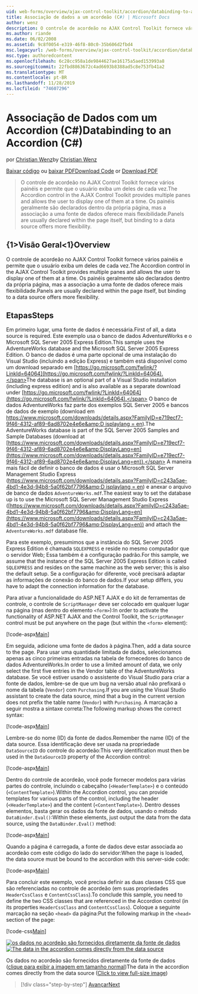 ```yaml
---
uid: web-forms/overview/ajax-control-toolkit/accordion/databinding-to-an-accordion-cs
title: Associação de dados a um acordeão (C#) | Microsoft Docs
author: wenz
description: O controle de acordeão no AJAX Control Toolkit fornece vários painéis e permite que o usuário exiba um deles de cada vez. Os painéis geralmente são declarados com w...
ms.author: riande
ms.date: 06/02/2008
ms.assetid: 9c8f0054-e319-46f8-80c0-35b606d2fbd4
msc.legacyurl: /web-forms/overview/ajax-control-toolkit/accordion/databinding-to-an-accordion-cs
msc.type: authoredcontent
ms.openlocfilehash: 6c28cc958a1de9844627ae16175a5aed153993a8
ms.sourcegitcommit: 22fbd8863672c4ad6693b8388ad5c8e753fb41a2
ms.translationtype: MT
ms.contentlocale: pt-BR
ms.lasthandoff: 11/28/2019
ms.locfileid: "74607296"
---
```

# <a name="databinding-to-an-accordion-c"></a><span data-ttu-id="526fc-104">Associação de Dados com um Accordion (C#)</span><span class="sxs-lookup"><span data-stu-id="526fc-104">Databinding to an Accordion (C#)</span></span>

<span data-ttu-id="526fc-105">por [Christian Wenz](https://github.com/wenz)</span><span class="sxs-lookup"><span data-stu-id="526fc-105">by [Christian Wenz](https://github.com/wenz)</span></span>

<span data-ttu-id="526fc-106">[Baixar código](https://download.microsoft.com/download/5/6/d/56d50cef-2011-4c8f-9891-7edc6dc57df9/Accordion1.cs.zip) ou [baixar PDF](https://download.microsoft.com/download/6/7/1/6718d452-ff89-4d3f-a90e-c74ec2d636a3/accordion1CS.pdf)</span><span class="sxs-lookup"><span data-stu-id="526fc-106">[Download Code](https://download.microsoft.com/download/5/6/d/56d50cef-2011-4c8f-9891-7edc6dc57df9/Accordion1.cs.zip) or [Download PDF](https://download.microsoft.com/download/6/7/1/6718d452-ff89-4d3f-a90e-c74ec2d636a3/accordion1CS.pdf)</span></span>

> <span data-ttu-id="526fc-107">O controle de acordeão no AJAX Control Toolkit fornece vários painéis e permite que o usuário exiba um deles de cada vez.</span><span class="sxs-lookup"><span data-stu-id="526fc-107">The Accordion control in the AJAX Control Toolkit provides multiple panes and allows the user to display one of them at a time.</span></span> <span data-ttu-id="526fc-108">Os painéis geralmente são declarados dentro da própria página, mas a associação a uma fonte de dados oferece mais flexibilidade.</span><span class="sxs-lookup"><span data-stu-id="526fc-108">Panels are usually declared within the page itself, but binding to a data source offers more flexibility.</span></span>

## <a name="overview"></a><span data-ttu-id="526fc-109">{1&gt;Visão Geral&lt;1}</span><span class="sxs-lookup"><span data-stu-id="526fc-109">Overview</span></span>

<span data-ttu-id="526fc-110">O controle de acordeão no AJAX Control Toolkit fornece vários painéis e permite que o usuário exiba um deles de cada vez.</span><span class="sxs-lookup"><span data-stu-id="526fc-110">The Accordion control in the AJAX Control Toolkit provides multiple panes and allows the user to display one of them at a time.</span></span> <span data-ttu-id="526fc-111">Os painéis geralmente são declarados dentro da própria página, mas a associação a uma fonte de dados oferece mais flexibilidade.</span><span class="sxs-lookup"><span data-stu-id="526fc-111">Panels are usually declared within the page itself, but binding to a data source offers more flexibility.</span></span>

## <a name="steps"></a><span data-ttu-id="526fc-112">Etapas</span><span class="sxs-lookup"><span data-stu-id="526fc-112">Steps</span></span>

<span data-ttu-id="526fc-113">Em primeiro lugar, uma fonte de dados é necessária.</span><span class="sxs-lookup"><span data-stu-id="526fc-113">First of all, a data source is required.</span></span> <span data-ttu-id="526fc-114">Este exemplo usa o banco de dados AdventureWorks e o Microsoft SQL Server 2005 Express Edition.</span><span class="sxs-lookup"><span data-stu-id="526fc-114">This sample uses the AdventureWorks database and the Microsoft SQL Server 2005 Express Edition.</span></span> <span data-ttu-id="526fc-115">O banco de dados é uma parte opcional de uma instalação do Visual Studio (incluindo a edição Express) e também está disponível como um download separado em [https://go.microsoft.com/fwlink/?LinkId=64064](https://go.microsoft.com/fwlink/?LinkId=64064).</span><span class="sxs-lookup"><span data-stu-id="526fc-115">The database is an optional part of a Visual Studio installation (including express edition) and is also available as a separate download under [https://go.microsoft.com/fwlink/?LinkId=64064](https://go.microsoft.com/fwlink/?LinkId=64064).</span></span> <span data-ttu-id="526fc-116">O banco de dados AdventureWorks faz parte dos exemplos SQL Server 2005 e bancos de dados de exemplo (download em [https://www.microsoft.com/downloads/details.aspx?FamilyID=e719ecf7-9f46-4312-af89-6ad8702e4e6e&amp;D isplaylang = en](https://www.microsoft.com/downloads/details.aspx?FamilyID=e719ecf7-9f46-4312-af89-6ad8702e4e6e&amp;DisplayLang=en)).</span><span class="sxs-lookup"><span data-stu-id="526fc-116">The AdventureWorks database is part of the SQL Server 2005 Samples and Sample Databases (download at [https://www.microsoft.com/downloads/details.aspx?FamilyID=e719ecf7-9f46-4312-af89-6ad8702e4e6e&amp;DisplayLang=en](https://www.microsoft.com/downloads/details.aspx?FamilyID=e719ecf7-9f46-4312-af89-6ad8702e4e6e&amp;DisplayLang=en)).</span></span> <span data-ttu-id="526fc-117">A maneira mais fácil de definir o banco de dados é usar o Microsoft SQL Server Management Studio Express ([https://www.microsoft.com/downloads/details.aspx?FamilyID=c243a5ae-4bd1-4e3d-94b8-5a0f62bf7796&amp;D isplaylang = en](https://www.microsoft.com/downloads/details.aspx?FamilyID=c243a5ae-4bd1-4e3d-94b8-5a0f62bf7796&amp;DisplayLang=en)) e anexar o arquivo de banco de dados `AdventureWorks.mdf`.</span><span class="sxs-lookup"><span data-stu-id="526fc-117">The easiest way to set the database up is to use the Microsoft SQL Server Management Studio Express ([https://www.microsoft.com/downloads/details.aspx?FamilyID=c243a5ae-4bd1-4e3d-94b8-5a0f62bf7796&amp;DisplayLang=en](https://www.microsoft.com/downloads/details.aspx?FamilyID=c243a5ae-4bd1-4e3d-94b8-5a0f62bf7796&amp;DisplayLang=en)) and attach the `AdventureWorks.mdf` database file.</span></span>

<span data-ttu-id="526fc-118">Para este exemplo, presumimos que a instância do SQL Server 2005 Express Edition é chamada `SQLEXPRESS` e reside no mesmo computador que o servidor Web; Essa também é a configuração padrão.</span><span class="sxs-lookup"><span data-stu-id="526fc-118">For this sample, we assume that the instance of the SQL Server 2005 Express Edition is called `SQLEXPRESS` and resides on the same machine as the web server; this is also the default setup.</span></span> <span data-ttu-id="526fc-119">Se a configuração for diferente, você precisará adaptar as informações de conexão do banco de dados.</span><span class="sxs-lookup"><span data-stu-id="526fc-119">If your setup differs, you have to adapt the connection information for the database.</span></span>

<span data-ttu-id="526fc-120">Para ativar a funcionalidade do ASP.NET AJAX e do kit de ferramentas de controle, o controle de `ScriptManager` deve ser colocado em qualquer lugar na página (mas dentro do elemento `<form>`):</span><span class="sxs-lookup"><span data-stu-id="526fc-120">In order to activate the functionality of ASP.NET AJAX and the Control Toolkit, the `ScriptManager` control must be put anywhere on the page (but within the `<form>` element):</span></span>

[!code-aspx[Main](databinding-to-an-accordion-cs/samples/sample1.aspx)]

<span data-ttu-id="526fc-121">Em seguida, adicione uma fonte de dados à página.</span><span class="sxs-lookup"><span data-stu-id="526fc-121">Then, add a data source to the page.</span></span> <span data-ttu-id="526fc-122">Para usar uma quantidade limitada de dados, selecionamos apenas as cinco primeiras entradas na tabela de fornecedores do banco de dados AdventureWorks.</span><span class="sxs-lookup"><span data-stu-id="526fc-122">In order to use a limited amount of data, we only select the first five entries in the Vendor table of the AdventureWorks database.</span></span> <span data-ttu-id="526fc-123">Se você estiver usando o assistente do Visual Studio para criar a fonte de dados, lembre-se de que um bug na versão atual não prefixará o nome da tabela (`Vendor`) com `Purchasing`.</span><span class="sxs-lookup"><span data-stu-id="526fc-123">If you are using the Visual Studio assistant to create the data source, mind that a bug in the current version does not prefix the table name (`Vendor`) with `Purchasing`.</span></span> <span data-ttu-id="526fc-124">A marcação a seguir mostra a sintaxe correta:</span><span class="sxs-lookup"><span data-stu-id="526fc-124">The following markup shows the correct syntax:</span></span>

[!code-aspx[Main](databinding-to-an-accordion-cs/samples/sample2.aspx)]

<span data-ttu-id="526fc-125">Lembre-se do nome (ID) da fonte de dados.</span><span class="sxs-lookup"><span data-stu-id="526fc-125">Remember the name (ID) of the data source.</span></span> <span data-ttu-id="526fc-126">Essa identificação deve ser usada na propriedade `DataSourceID` do controle do acordeão:</span><span class="sxs-lookup"><span data-stu-id="526fc-126">This very identification must then be used in the `DataSourceID` property of the Accordion control:</span></span>

[!code-aspx[Main](databinding-to-an-accordion-cs/samples/sample3.aspx)]

<span data-ttu-id="526fc-127">Dentro do controle de acordeão, você pode fornecer modelos para várias partes do controle, incluindo o cabeçalho (`<HeaderTemplate>`) e o conteúdo (`<ContentTemplate>`).</span><span class="sxs-lookup"><span data-stu-id="526fc-127">Within the Accordion control, you can provide templates for various parts of the control, including the header (`<HeaderTemplate>`) and the content (`<ContentTemplate>`).</span></span> <span data-ttu-id="526fc-128">Dentro desses elementos, basta gerar os dados da fonte de dados, usando o método `DataBinder.Eval()`:</span><span class="sxs-lookup"><span data-stu-id="526fc-128">Within these elements, just output the data from the data source, using the `DataBinder.Eval()` method:</span></span>

[!code-aspx[Main](databinding-to-an-accordion-cs/samples/sample4.aspx)]

<span data-ttu-id="526fc-129">Quando a página é carregada, a fonte de dados deve estar associada ao acordeão com este código do lado do servidor:</span><span class="sxs-lookup"><span data-stu-id="526fc-129">When the page is loaded, the data source must be bound to the accordion with this server-side code:</span></span>

[!code-aspx[Main](databinding-to-an-accordion-cs/samples/sample5.aspx)]

<span data-ttu-id="526fc-130">Para concluir este exemplo, você precisa definir as duas classes CSS que são referenciadas no controle de acordeão (em suas propriedades `HeaderCssClass` e `ContentCssClass`).</span><span class="sxs-lookup"><span data-stu-id="526fc-130">To conclude this sample, you need to define the two CSS classes that are referenced in the Accordion control (in its properties `HeaderCssClass` and `ContentCssClass`).</span></span> <span data-ttu-id="526fc-131">Coloque a seguinte marcação na seção `<head>` da página:</span><span class="sxs-lookup"><span data-stu-id="526fc-131">Put the following markup in the `<head>` section of the page:</span></span>

[!code-css[Main](databinding-to-an-accordion-cs/samples/sample6.css)]

<span data-ttu-id="526fc-132">[![os dados no acordeão são fornecidos diretamente da fonte de dados](databinding-to-an-accordion-cs/_static/image2.png)](databinding-to-an-accordion-cs/_static/image1.png)</span><span class="sxs-lookup"><span data-stu-id="526fc-132">[![The data in the accordion comes directly from the data source](databinding-to-an-accordion-cs/_static/image2.png)](databinding-to-an-accordion-cs/_static/image1.png)</span></span>

<span data-ttu-id="526fc-133">Os dados no acordeão são fornecidos diretamente da fonte de dados ([clique para exibir a imagem em tamanho normal](databinding-to-an-accordion-cs/_static/image3.png))</span><span class="sxs-lookup"><span data-stu-id="526fc-133">The data in the accordion comes directly from the data source ([Click to view full-size image](databinding-to-an-accordion-cs/_static/image3.png))</span></span>

> [!div class="step-by-step"]
> [<span data-ttu-id="526fc-134">Avançar</span><span class="sxs-lookup"><span data-stu-id="526fc-134">Next</span></span>](dynamically-adding-an-accordion-pane-cs.md)

